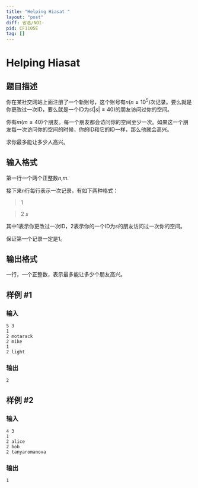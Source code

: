 ```yaml
---
title: "Helping Hiasat "
layout: "post"
diff: 省选/NOI-
pid: CF1105E
tag: []
---
```


# Helping Hiasat 

## 题目描述

你在某社交网站上面注册了一个新账号，这个账号有$n$($n\leq 10^5$)次记录。要么就是你更改过一次ID，要么就是一个ID为$s$($|s|\leq 40$)的朋友访问过你的空间。

你有$m$($m\leq 40$)个朋友。每一个朋友都会访问你的空间至少一次。如果这一个朋友每一次访问你的空间的时候，你的ID和它的ID一样，那么他就会高兴。
求你最多能让多少人高兴。

## 输入格式

第一行一个两个正整数$n$,$m$.
接下来$n$行每行表示一次记录，有如下两种格式：
> $1$
>
> $2$ $s$

其中$1$表示你更改过一次ID，$2$表示你的一个ID为$s$的朋友访问过一次你的空间。

保证第一个记录一定是$1$。

## 输出格式

一行，一个正整数，表示最多能让多少个朋友高兴。

## 样例 #1

### 输入

```
5 3
1
2 motarack
2 mike
1
2 light

```

### 输出

```
2

```

## 样例 #2

### 输入

```
4 3
1
2 alice
2 bob
2 tanyaromanova

```

### 输出

```
1

```

